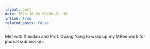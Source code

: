 ```yaml
---
layout: post
date: 2023-10-06 22:00-22：30
inline: true
related_posts: false
---
```


Met with Xiaodan and Prof. Guang Yang to wrap up my MRes work for journal submission.
